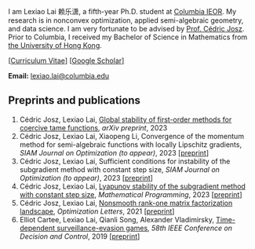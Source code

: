 

I am Lexiao Lai 赖乐潇, a fifth-year Ph.D. student at [Columbia IEOR](https://ieor.columbia.edu/). My research is in nonconvex optimization, applied semi-algebraic geometry, and data science. I am very fortunate to be advised by [Prof. Cédric Josz](https://sites.google.com/site/cedricjosz/). Prior to Columbia, I received my Bachelor of Science in Mathematics from [the University of Hong Kong](https://www.hku.hk/).

[[Curriculum Vitae](/Lai_Lexiao_CV.pdf)]     [[Google Scholar](https://scholar.google.com/citations?user=pMOxAswAAAAJ&hl=en)]


**Email:** lexiao.lai@columbia.edu  

## Preprints and publications
1. Cédric Josz, Lexiao Lai, [Global stability of first-order methods for coercive tame functions](https://arxiv.org/abs/2308.00899), *arXiv preprint*, 2023 
2. Cédric Josz, Lexiao Lai, Xiaopeng Li, Convergence of the momentum method for semi-algebraic functions with locally Lipschitz gradients, *SIAM Journal on Optimization (to appear)*, 2023 [[preprint](https://arxiv.org/abs/2307.03331)]
3. Cédric Josz, Lexiao Lai, Sufficient conditions for instability of the subgradient method with constant step size, *SIAM Journal on Optimization (to appear)*, 2023 [[preprint](https://arxiv.org/abs/2211.14852)]
5. Cédric Josz, Lexiao Lai, [Lyapunov stability of the subgradient method with constant step size](https://doi.org/10.1007/s10107-023-01936-6), *Mathematical Programming*, 2023 [[preprint](https://arxiv.org/abs/2211.14850)]
6. Cédric Josz, Lexiao Lai, [Nonsmooth rank-one matrix factorization landscape](https://doi.org/10.1007/s11590-021-01819-9), *Optimization Letters*, 2021 [[preprint](https://arxiv.org/abs/2211.14848)]
7. Elliot Cartee, Lexiao Lai, Qianli Song, Alexander Vladimirsky, [Time-dependent surveillance-evasion games](https://eikonal-equation.github.io/TimeDependent_SEG/), *58th IEEE Conference on Decision and Control*, 2019 [[preprint](https://arxiv.org/abs/1903.01332)]

<br><br><br><br><br><br><br><br><br><br><br><br><br><br><br><br><br><br><br><br><br><br><script type="text/javascript" id="clustrmaps" src="//cdn.clustrmaps.com/map_v2.js?cl=ffffff&w=150&t=tt&d=Gdy9sgTo6hTpkNAjMHFIYVC3ZGv6K11WYiFCowwOQJQ&co=2d78ad&cmo=3acc3a&cmn=ff5353&ct=ffffff"></script>
